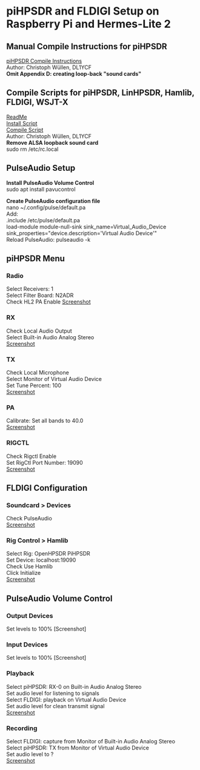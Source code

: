 # piHPSDR and FLDIGI Setup on Raspberry Pi and Hermes-Lite 2

## Manual Compile Instructions for piHPSDR
[piHPSDR Compile Instructions](https://github.com/n7ihq/piHPSDR/blob/main/piHPSDR%20Compile.pdf)  
Author: Christoph Wüllen, DL1YCF  
**Omit Appendix D: creating loop-back "sound cards"**  

## Compile Scripts for piHPSDR, LinHPSDR, Hamlib, FLDIGI, WSJT-X
[ReadMe](https://github.com/n7ihq/piHPSDR/blob/main/Scripts/ReadMe.txt)  
[Install Script](https://github.com/n7ihq/piHPSDR/blob/main/Scripts/install.sh)  
[Compile Script](https://github.com/n7ihq/piHPSDR/blob/main/Scripts/compile.sh)  
Author: Christoph Wüllen, DL1YCF  
**Remove ALSA loopback sound card**  
sudo rm /etc/rc.local

## PulseAudio Setup
**Install PulseAudio Volume Control**  
sudo apt install pavucontrol  

**Create PulseAudio configuration file**  
nano ~/.config/pulse/default.pa  
Add:  
.include /etc/pulse/default.pa  
load-module module-null-sink sink_name=Virtual_Audio_Device sink_properties="device.description='Virtual Audio Device'"  
Reload PulseAudio: pulseaudio -k

## piHPSDR Menu
### Radio
Select Receivers: 1  
Select Filter Board: N2ADR  
Check HL2 PA Enable
[Screenshot](https://github.com/n7ihq/piHPSDR/blob/main/Screenshots/piHPSDR%20Radio.png)  
### RX
Check Local Audio Output  
Select Built-in Audio Analog Stereo  
[Screenshot](https://github.com/n7ihq/piHPSDR/blob/main/Screenshots/piHPSDR%20RX.png)  
### TX
Check Local Microphone  
Select Monitor of Virtual Audio Device  
Set Tune Percent: 100  
[Screenshot](https://github.com/n7ihq/piHPSDR/blob/main/Screenshots/piHPSDR%20TX.png)  
### PA
Calibrate: Set all bands to 40.0  
[Screenshot](https://github.com/n7ihq/piHPSDR/blob/main/Screenshots/piHPSDR%20PA.png)  
### RIGCTL
Check Rigctl Enable  
Set RigCtl Port Number: 19090  
[Screenshot](https://github.com/n7ihq/piHPSDR/blob/main/Screenshots/piHPSDR%20RIGCTL.png)  

## FLDIGI Configuration
### Soundcard > Devices
Check PulseAudio  
[Screenshot](https://github.com/n7ihq/piHPSDR/blob/main/Screenshots/FLDIGI%20Sound.png)  
### Rig Control > Hamlib
Select Rig: OpenHPSDR PiHPSDR  
Set Device: localhost:19090  
Check Use Hamlib  
Click Initialize  
[Screenshot](https://github.com/n7ihq/piHPSDR/blob/main/Screenshots/FLDIGI%20Hamlib.png)  

## PulseAudio Volume Control
### Output Devices
Set levels to 100%
[Screenshot]
### Input Devices
Set levels to 100%
[Screenshot]
### Playback
Select piHPSDR: RX-0 on Built-in Audio Analog Stereo  
Set audio level for listening to signals  
Select FLDIGI: playback on Virtual Audio Device  
Set audio level for clean transmit signal  
[Screenshot](https://github.com/n7ihq/piHPSDR/blob/main/Screenshots/PulseAudio%20Playback.png)  
### Recording
Select FLDIGI: capture from Monitor of Built-in Audio Analog Stereo  
Select piHPSDR: TX from Monitor of Virtual Audio Device  
Set audio level to ?  
[Screenshot](https://github.com/n7ihq/piHPSDR/blob/main/Screenshots/PulseAudio%20Recording.png)  

